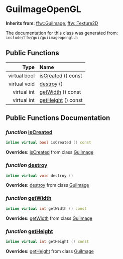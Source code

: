 GuiImageOpenGL
===================================


**Inherits from:** [ffw::GuiImage](ffw_GuiImage.html), [ffw::Texture2D](ffw_Texture2D.html)

The documentation for this class was generated from: `include/ffw/gui/guiimageopengl.h`



## Public Functions

| Type | Name |
| -------: | :------- |
|  virtual bool | [isCreated](#5a258b32) () const  |
|  virtual void | [destroy](#adc2eb1f) ()  |
|  virtual int | [getWidth](#f8248ac8) () const  |
|  virtual int | [getHeight](#e617b32a) () const  |


## Public Functions Documentation

### _function_ <a id="5a258b32" href="#5a258b32">isCreated</a>

```cpp
inline virtual bool isCreated () const 
```



**Overrides:** [isCreated](/doxygen/ffw_GuiImage.md#833c84e1) from class [GuiImage](/doxygen/ffw_GuiImage.md)

### _function_ <a id="adc2eb1f" href="#adc2eb1f">destroy</a>

```cpp
inline virtual void destroy () 
```



**Overrides:** [destroy](/doxygen/ffw_GuiImage.md#58fb2680) from class [GuiImage](/doxygen/ffw_GuiImage.md)

### _function_ <a id="f8248ac8" href="#f8248ac8">getWidth</a>

```cpp
inline virtual int getWidth () const 
```



**Overrides:** [getWidth](/doxygen/ffw_GuiImage.md#fa13a690) from class [GuiImage](/doxygen/ffw_GuiImage.md)

### _function_ <a id="e617b32a" href="#e617b32a">getHeight</a>

```cpp
inline virtual int getHeight () const 
```



**Overrides:** [getHeight](/doxygen/ffw_GuiImage.md#d66eb7be) from class [GuiImage](/doxygen/ffw_GuiImage.md)



